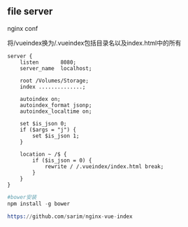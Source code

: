 ## file server

nginx conf

将/vueindex换为/.vueindex包括目录名以及index.html中的所有
```
server {
    listen       8080;
    server_name  localhost;

    root /Volumes/Storage;
    index ..............;
    
    autoindex on;
    autoindex_format jsonp;
    autoindex_localtime on;
    
    set $is_json 0;
    if ($args = "j") {
        set $is_json 1;
    }

    location ~ /$ {
        if ($is_json = 0) {
            rewrite / /.vueindex/index.html break;
        }
    }
}
```

```s
#bower安装
npm install -g bower

https://github.com/sarim/nginx-vue-index
```